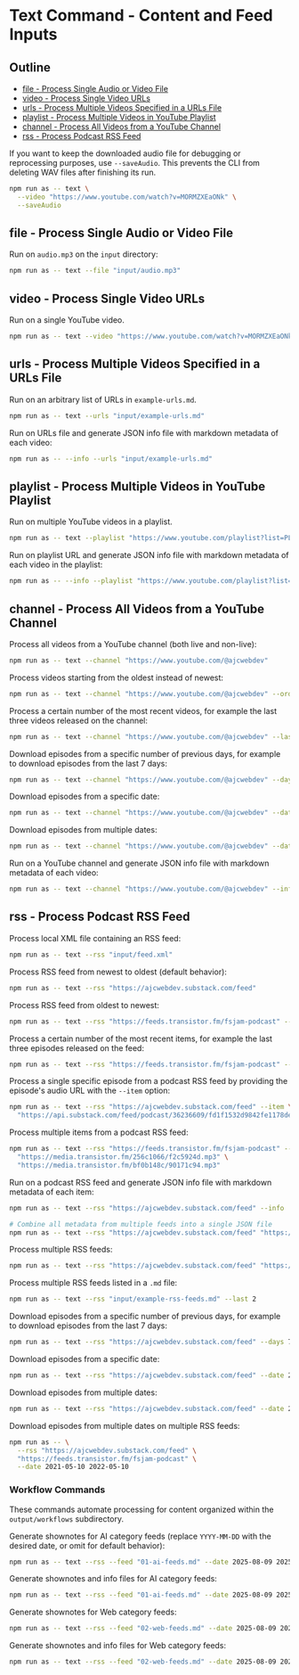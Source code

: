 # Text Command - Content and Feed Inputs

## Outline

- [file - Process Single Audio or Video File](#file-process-single-audio-or-video-file)
- [video - Process Single Video URLs](#video-process-single-video-urls)
- [urls - Process Multiple Videos Specified in a URLs File](#urls-process-multiple-videos-specified-in-a-urls-file)
- [playlist - Process Multiple Videos in YouTube Playlist](#playlist-process-multiple-videos-in-youtube-playlist)
- [channel - Process All Videos from a YouTube Channel](#channel-process-all-videos-from-a-youtube-channel)
- [rss - Process Podcast RSS Feed](#rss-process-podcast-rss-feed)

If you want to keep the downloaded audio file for debugging or reprocessing purposes, use `--saveAudio`. This prevents the CLI from deleting WAV files after finishing its run.

```bash
npm run as -- text \
  --video "https://www.youtube.com/watch?v=MORMZXEaONk" \
  --saveAudio
```

## file - Process Single Audio or Video File

Run on `audio.mp3` on the `input` directory:

```bash
npm run as -- text --file "input/audio.mp3"
```

## video - Process Single Video URLs

Run on a single YouTube video.

```bash
npm run as -- text --video "https://www.youtube.com/watch?v=MORMZXEaONk"
```

## urls - Process Multiple Videos Specified in a URLs File

Run on an arbitrary list of URLs in `example-urls.md`.

```bash
npm run as -- text --urls "input/example-urls.md"
```

Run on URLs file and generate JSON info file with markdown metadata of each video:

```bash
npm run as -- --info --urls "input/example-urls.md"
```

## playlist - Process Multiple Videos in YouTube Playlist

Run on multiple YouTube videos in a playlist.

```bash
npm run as -- text --playlist "https://www.youtube.com/playlist?list=PLCVnrVv4KhXPz0SoAVu8Rc1emAdGPbSbr"
```

Run on playlist URL and generate JSON info file with markdown metadata of each video in the playlist:

```bash
npm run as -- --info --playlist "https://www.youtube.com/playlist?list=PLCVnrVv4KhXPz0SoAVu8Rc1emAdGPbSbr"
```

## channel - Process All Videos from a YouTube Channel

Process all videos from a YouTube channel (both live and non-live):

```bash
npm run as -- text --channel "https://www.youtube.com/@ajcwebdev"
```

Process videos starting from the oldest instead of newest:

```bash
npm run as -- text --channel "https://www.youtube.com/@ajcwebdev" --order oldest
```

Process a certain number of the most recent videos, for example the last three videos released on the channel:

```bash
npm run as -- text --channel "https://www.youtube.com/@ajcwebdev" --last 1
```

Download episodes from a specific number of previous days, for example to download episodes from the last 7 days:

```bash
npm run as -- text --channel "https://www.youtube.com/@ajcwebdev" --days 7
```

Download episodes from a specific date:

```bash
npm run as -- text --channel "https://www.youtube.com/@ajcwebdev" --date 2025-05-09
```

Download episodes from multiple dates:

```bash
npm run as -- text --channel "https://www.youtube.com/@ajcwebdev" --date 2025-07-01 2025-07-10
```

Run on a YouTube channel and generate JSON info file with markdown metadata of each video:

```bash
npm run as -- text --channel "https://www.youtube.com/@ajcwebdev" --info
```

## rss - Process Podcast RSS Feed

Process local XML file containing an RSS feed:

```bash
npm run as -- text --rss "input/feed.xml"
```

Process RSS feed from newest to oldest (default behavior):

```bash
npm run as -- text --rss "https://ajcwebdev.substack.com/feed"
```

Process RSS feed from oldest to newest:

```bash
npm run as -- text --rss "https://feeds.transistor.fm/fsjam-podcast" --order oldest
```

Process a certain number of the most recent items, for example the last three episodes released on the feed:

```bash
npm run as -- text --rss "https://feeds.transistor.fm/fsjam-podcast" --last 3
```

Process a single specific episode from a podcast RSS feed by providing the episode's audio URL with the `--item` option:

```bash
npm run as -- text --rss "https://ajcwebdev.substack.com/feed" --item \
  "https://api.substack.com/feed/podcast/36236609/fd1f1532d9842fe1178de1c920442541.mp3"
```

Process multiple items from a podcast RSS feed:

```bash
npm run as -- text --rss "https://feeds.transistor.fm/fsjam-podcast" --item \
  "https://media.transistor.fm/256c1066/f2c5924d.mp3" \
  "https://media.transistor.fm/bf0b148c/90171c94.mp3"
```

Run on a podcast RSS feed and generate JSON info file with markdown metadata of each item:

```bash
npm run as -- text --rss "https://ajcwebdev.substack.com/feed" --info

# Combine all metadata from multiple feeds into a single JSON file
npm run as -- text --rss "https://ajcwebdev.substack.com/feed" "https://feeds.transistor.fm/fsjam-podcast" --info combined
```

Process multiple RSS feeds:

```bash
npm run as -- text --rss "https://ajcwebdev.substack.com/feed" "https://feeds.transistor.fm/fsjam-podcast"
```

Process multiple RSS feeds listed in a `.md` file:

```bash
npm run as -- text --rss "input/example-rss-feeds.md" --last 2
```

Download episodes from a specific number of previous days, for example to download episodes from the last 7 days:

```bash
npm run as -- text --rss "https://ajcwebdev.substack.com/feed" --days 7
```

Download episodes from a specific date:

```bash
npm run as -- text --rss "https://ajcwebdev.substack.com/feed" --date 2021-05-10
```

Download episodes from multiple dates:

```bash
npm run as -- text --rss "https://ajcwebdev.substack.com/feed" --date 2021-05-10 2022-05-10
```

Download episodes from multiple dates on multiple RSS feeds:

```bash
npm run as -- \
  --rss "https://ajcwebdev.substack.com/feed" \
  "https://feeds.transistor.fm/fsjam-podcast" \
  --date 2021-05-10 2022-05-10
```

### Workflow Commands

These commands automate processing for content organized within the `output/workflows` subdirectory.

Generate shownotes for AI category feeds (replace `YYYY-MM-DD` with the desired date, or omit for default behavior):

```bash
npm run as -- text --rss --feed "01-ai-feeds.md" --date 2025-08-09 2025-08-10
```

Generate shownotes and info files for AI category feeds:

```bash
npm run as -- text --rss --feed "01-ai-feeds.md" --date 2025-08-09 2025-08-10 --metaInfo
```

Generate shownotes for Web category feeds:

```bash
npm run as -- text --rss --feed "02-web-feeds.md" --date 2025-08-09 2025-08-10
```

Generate shownotes and info files for Web category feeds:

```bash
npm run as -- text --rss --feed "02-web-feeds.md" --date 2025-08-09 2025-08-10 --metaInfo
```